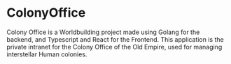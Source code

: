 # ColonyOffice
Colony Office is a Worldbuilding project made using Golang for the backend, and Typescript and React for the Frontend.
This application is the private intranet for the Colony Office of the Old Empire, used for managing interstellar Human colonies.